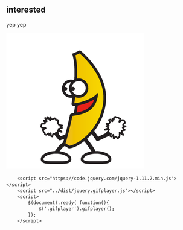 <head>
	<meta charset="utf-8">
	<title>gifplayer. Customizable jquery plugin to play and stop animated gifs. Similar to 9gag's</title>
	<link rel="stylesheet" href="css/normalize.css" />
	<link rel="stylesheet" href="css/index.css" />
	<link rel="stylesheet" href="../dist/gifplayer.css" />
	<link rel="icon" type="image/png" href="media/banana.png" />
</head>

## interested

yep yep

<img class="gifplayer" src="media/banana.png" />
		



		<script src="https://code.jquery.com/jquery-1.11.2.min.js"></script>
		<script src="../dist/jquery.gifplayer.js"></script>
		<script>
			$(document).ready( function(){
				$('.gifplayer').gifplayer();
			});
		</script>
